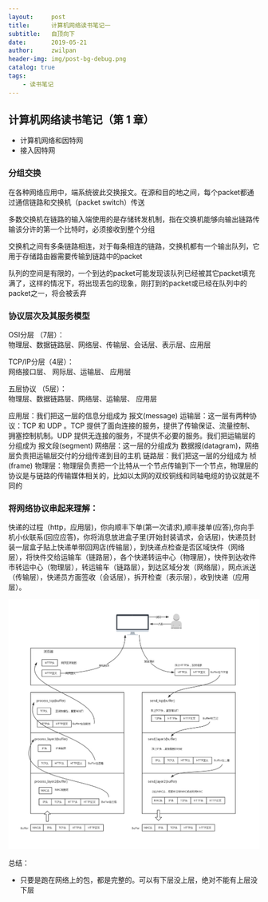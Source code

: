 ```yaml
---
layout:     post
title:      计算机网络读书笔记一
subtitle:   自顶向下
date:       2019-05-21
author:     zwilpan
header-img: img/post-bg-debug.png
catalog: true
tags:
    - 读书笔记
---
```


## 计算机网络读书笔记（第 1 章）

+ 计算机网络和因特网
+ 接入因特网

### 分组交换
在各种网络应用中，端系统彼此交换报文。在源和目的地之间，每个packet都通过通信链路和交换机（packet switch）传送

多数交换机在链路的输入端使用的是存储转发机制，指在交换机能够向输出链路传输该分许的第一个比特时，必须接收到整个分组

交换机之间有多条链路相连，对于每条相连的链路，交换机都有一个输出队列，它用于存储路由器需要传输到链路中的packet

队列的空间是有限的，一个到达的packet可能发现该队列已经被其它packet填充满了，这样的情况下，将出现丢包的现象，刚打到的packet或已经在队列中的packet之一，将会被丢弃


### 协议层次及其服务模型
OSI分层 （7层）：  
物理层、数据链路层、网络层、传输层、会话层、表示层、应用层  

TCP/IP分层（4层）：  
网络接口层、 网际层、运输层、 应用层  

五层协议 （5层）：  
物理层、数据链路层、网络层、运输层、 应用层

应用层：我们把这一层的信息分组成为 报文(message)
运输层：这一层有两种协议：TCP 和 UDP 。TCP 提供了面向连接的服务，提供了传输保证、流量控制、拥塞控制机制。UDP 提供无连接的服务，不提供不必要的服务。我们把运输层的分组成为 报文段(segment)
网络层：这一层的分组成为 数据报(datagram)，网络层负责把运输层交付的分组传递到目的主机
链路层：我们把这一层的分组成为 桢(frame)
物理层：物理层负责把一个比特从一个节点传输到下一个节点，物理层的协议是与链路的传输媒体相关的，比如以太网的双绞铜线和同轴电缆的协议就是不同的


### 将网络协议串起来理解：  
快递的过程（http，应用层)，你向顺丰下单(第一次请求),顺丰接单(应答),你向手机小伙联系(回应应答)，你将消息放进盒子里(开始封装请求，会话层)，快递员封装一层盒子贴上快递单带回网店(传输层），到快递点检查是否区域快件（网络层），将快件交给运输车（链路层），各个快递转运中心（物理层），快件到达收件市转运中心（物理层），转运输车（链路层），到达区域分发（网络层），网点派送（传输层），快递员方面签收（会话层），拆开检查（表示层），收到快递（应用层）。


![avatar](/img/internet.jpg)

总结：  
+ 只要是跑在网络上的包，都是完整的。可以有下层没上层，绝对不能有上层没下层